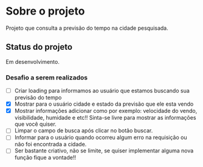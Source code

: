 # Sobre o projeto

Projeto que consulta a previsão do tempo na cidade pesquisada.



## Status do projeto

Em desenvolvimento.



### Desafio a serem realizados

- [ ] Criar loading para informamos ao usuário que estamos buscando sua previsão do tempo
- [x] Mostrar para o usuário cidade e estado da previsão que ele esta vendo
- [x] Mostrar informações adicionar como por exemplo: velocidade do vendo, visibilidade, humidade e etc!! Sinta-se livre para mostrar as informações que você quiser.
- [ ] Limpar o campo de busca após clicar no botão buscar.
- [ ] Informar para o usuário quando ocorreu algum erro na requisição ou não foi encontrada a cidade.
- [ ] Ser bastante criativo, não se limite, se quiser implementar alguma nova função fique a vontade!! 
